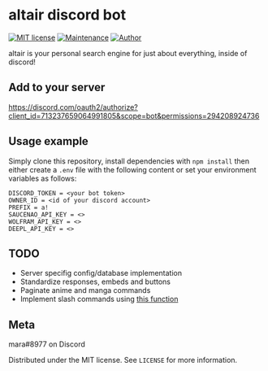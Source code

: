 # altair discord bot
[![MIT license](https://img.shields.io/badge/License-MIT-blue.svg)](https://lbesson.mit-license.org/)
[![Maintenance](https://img.shields.io/badge/Maintained%3F-yes-green.svg)](https://github.com/tatsumara/altair/graphs/commit-activity)
[![Author](https://img.shields.io/badge/Author-tatsumara-purple.svg)](https://shields.io/)

altair is your personal search engine for just about everything, inside of discord!

## Add to your server
https://discord.com/oauth2/authorize?client_id=713237659064991805&scope=bot&permissions=294208924736

## Usage example
Simply clone this repository, install dependencies with ``npm install`` then either create a ``.env`` file with the following content or set your environment variables as follows:
```
DISCORD_TOKEN = <your bot token>
OWNER_ID = <id of your discord account>
PREFIX = a!
SAUCENAO_API_KEY = <>
WOLFRAM_API_KEY = <>
DEEPL_API_KEY = <>
```
## TODO
* Server specifig config/database implementation
* Standardize responses, embeds and buttons
* Paginate anime and manga commands
* Implement slash commands using [this function](https://discord.js.org/#/docs/discord.js/stable/class/ApplicationCommandManager?scrollTo=set)
## Meta
mara#8977 on Discord

Distributed under the MIT license. See ``LICENSE`` for more information.
